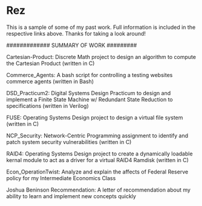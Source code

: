 Rez
===

This is a sample of some of my past work.
Full information is included in the respective links above.
Thanks for taking a look around!

############# SUMMARY OF WORK #########

Cartesian-Product: Discrete Math project to design an algorithm to compute the Cartesian Product (written in C)

Commerce_Agents: A bash script for controlling a testing websites commerce agents (written in Bash)

DSD_Practicum2: Digital Systems Design Practicum to design and implement a Finite State Machine w/ Redundant 
State Reduction to specifications (written in Verilog)

FUSE: Operating Systems Design project to design a virtual file system (written in C)

NCP_Security: Network-Centric Programming assignment to identify and patch system security vulnerabilities (written in C)

RAID4: Operating Systems Design project to create a dynamically loadable kernal module to act as a driver for
a virtual RAID4 Ramdisk (written in C)

Econ_OperationTwist: Analyze and explain the affects of Federal Reserve policy for my Intermediate Economics Class

Joshua Beninson Recommendation: A letter of recommendation about my ability to  learn and implement new concepts quickly
